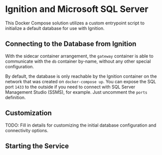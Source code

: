 # Ignition and Microsoft SQL Server

This Docker Compose solution utilizes a custom entrypoint script to initialize a default database for use with Ignition.

## Connecting to the Database from Ignition

With the sidecar container arrangement, the `gateway` container is able to communicate with the `db` container by-name, without any other special configuration.

By default, the database is only reachable by the Ignition container on the network that was created on `docker-compose up`.  You can expose the SQL port `1433` to the outside if you need to connect with SQL Server Management Studio (SSMS), for example.  Just uncomment the `ports` definition.

## Customization

TODO: Fill in details for customizing the initial database configuration and connectivity options.

## Starting the Service